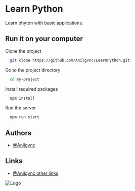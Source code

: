 
# Learn Python

Learn phyton with basic applications.


## Run it on your computer

Clone the project

```bash
  git clone https://github.com/Anilgvnc/LearnPython.git
```

Go to the project directory

```bash
  cd my-project
```

Install required packages

```bash
  npm install
```

Run the server

```bash
  npm run start
```

  
## Authors

- [@Anilgvnc](https://github.com/Anilgvnc)
  
## Links
- [@Anilgvnc other links](https://linktr.ee/LordOFDead)


![Logo](https://cdn.discordapp.com/attachments/827890118978830397/827890268212035594/LODforestlogo.jpg)

    

    
    
